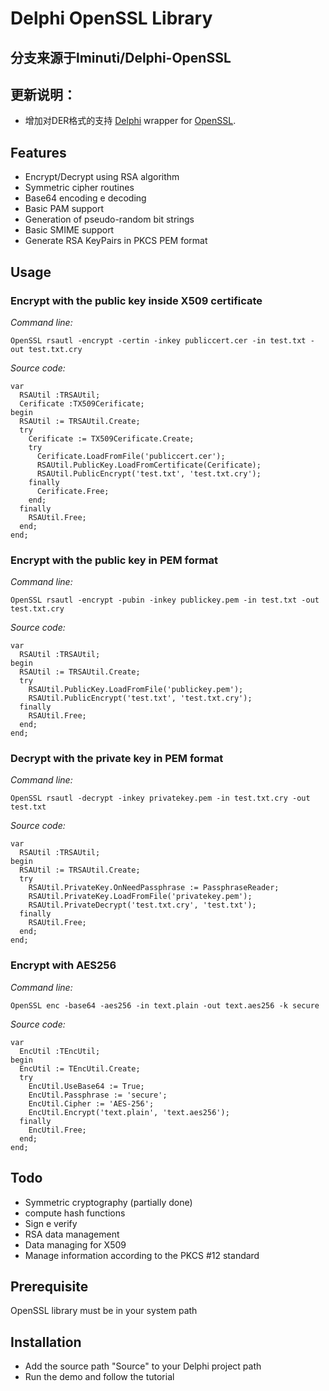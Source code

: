 # Delphi OpenSSL Library
## 分支来源于lminuti/Delphi-OpenSSL
## 更新说明：
- 增加对DER格式的支持
[Delphi](http://www.embarcadero.com/products/delphi) wrapper for [OpenSSL](https://openssl.org/).

## Features

- Encrypt/Decrypt using RSA algorithm
- Symmetric cipher routines
- Base64 encoding e decoding
- Basic PAM support
- Generation of pseudo-random bit strings
- Basic SMIME support
- Generate RSA KeyPairs in PKCS PEM format

## Usage

### Encrypt with the public key inside X509 certificate

*Command line:*

    OpenSSL rsautl -encrypt -certin -inkey publiccert.cer -in test.txt -out test.txt.cry


*Source code:*

```delphi
var
  RSAUtil :TRSAUtil;
  Cerificate :TX509Cerificate;
begin
  RSAUtil := TRSAUtil.Create;
  try
    Cerificate := TX509Cerificate.Create;
    try
      Cerificate.LoadFromFile('publiccert.cer');
      RSAUtil.PublicKey.LoadFromCertificate(Cerificate);
      RSAUtil.PublicEncrypt('test.txt', 'test.txt.cry');
    finally
      Cerificate.Free;
    end;
  finally
    RSAUtil.Free;
  end;
end;
```

### Encrypt with the public key in PEM format

*Command line:*

    OpenSSL rsautl -encrypt -pubin -inkey publickey.pem -in test.txt -out test.txt.cry

*Source code:*

```delphi
var
  RSAUtil :TRSAUtil;
begin
  RSAUtil := TRSAUtil.Create;
  try
    RSAUtil.PublicKey.LoadFromFile('publickey.pem');
    RSAUtil.PublicEncrypt('test.txt', 'test.txt.cry');
  finally
    RSAUtil.Free;
  end;
end;
```

### Decrypt with the private key in PEM format

*Command line:*

    OpenSSL rsautl -decrypt -inkey privatekey.pem -in test.txt.cry -out test.txt


*Source code:*

```delphi
var
  RSAUtil :TRSAUtil;
begin
  RSAUtil := TRSAUtil.Create;
  try
    RSAUtil.PrivateKey.OnNeedPassphrase := PassphraseReader;
    RSAUtil.PrivateKey.LoadFromFile('privatekey.pem');
    RSAUtil.PrivateDecrypt('test.txt.cry', 'test.txt');
  finally
    RSAUtil.Free;
  end;
end;
```

### Encrypt with AES256

*Command line:*

    OpenSSL enc -base64 -aes256 -in text.plain -out text.aes256 -k secure


*Source code:*

```delphi
var
  EncUtil :TEncUtil;
begin
  EncUtil := TEncUtil.Create;
  try
    EncUtil.UseBase64 := True;
    EncUtil.Passphrase := 'secure';
    EncUtil.Cipher := 'AES-256';
    EncUtil.Encrypt('text.plain', 'text.aes256');
  finally
    EncUtil.Free;
  end;
end;
```


## Todo

- Symmetric cryptography (partially done)
- compute hash functions
- Sign e verify
- RSA data management
- Data managing for X509
- Manage information according to the PKCS #12 standard

## Prerequisite

OpenSSL library must be in your system path

## Installation

- Add the source path "Source" to your Delphi project path
- Run the demo and follow the tutorial
